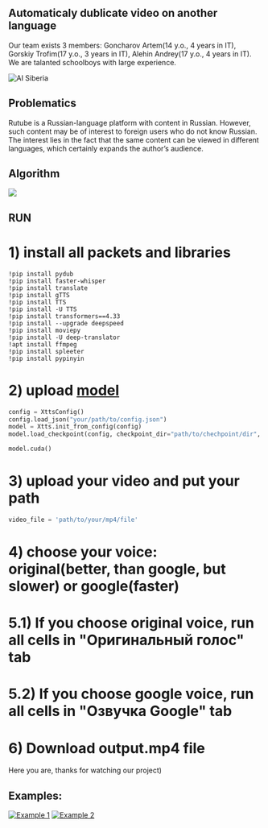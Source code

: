 ## Automaticaly dublicate video on another language

Our team exists 3 members: Goncharov Artem(14 y.o., 4 years in IT), Gorskiy Trofim(17 y.o., 3 years in IT), Alehin Andrey(17 y.o., 4 years in IT). We are talanted schoolboys with large experience.

![AI Siberia](https://i.imgur.com/MKyFYQl.png)

## Problematics

Rutube is a Russian-language platform with content in Russian. However, such content may be of interest to foreign users who do not know Russian. The interest lies in the fact that the same content can be viewed in different languages, which certainly expands the author’s audience.

## Algorithm

![](https://i.imgur.com/kR2Kbcr.jpg)

## RUN

# 1) install all packets and libraries
```
!pip install pydub
!pip install faster-whisper
!pip install translate
!pip install gTTS
!pip install TTS
!pip install -U TTS
!pip install transformers==4.33
!pip install --upgrade deepspeed
!pip install moviepy
!pip install -U deep-translator
!apt install ffmpeg
!pip install spleeter
!pip install pypinyin
```
# 2) upload <a href="https://github.com/artemgoncarov/double_video_on_another_language/xtts">model</a>
```python
config = XttsConfig()
config.load_json("your/path/to/config.json")
model = Xtts.init_from_config(config)
model.load_checkpoint(config, checkpoint_dir="path/to/chechpoint/dir", use_deepspeed=True)

model.cuda()
```
# 3) upload your video and put your path
```python
video_file = 'path/to/your/mp4/file'
```
# 4) choose your voice: original(better, than google, but slower) or google(faster)
# 5.1) If you choose original voice, run all cells in "Оригинальный голос" tab
# 5.2) If you choose google voice, run all cells in "Озвучка Google" tab
# 6) Download output.mp4 file

Here you are, thanks for watching our project)

## Examples:

[![Example 1](https://i.imgur.com/sBQsCia.png)](https://rutube.ru/video/private/866307cab9260c06396a451650b780f6/?p=MIUUSgTRDpVV0-0oAmTwHg)
[![Example 2](https://i.imgur.com/X3i57Qh.png)](https://rutube.ru/video/private/8900566938ad4292cbaef41183d080c0/?p=N8h7rc4VaHnqppqFrPdcAg)
